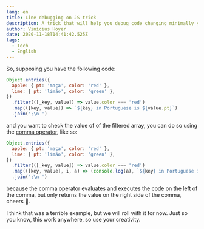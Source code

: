 ```yaml
---
lang: en
title: Line debugging on JS trick
description: A trick that will help you debug code changing minimally your code
author: Vinícius Hoyer
date: 2020-11-18T14:41:42.525Z
tags:
  - Tech
  - English
---
```

So, supposing you have the following code:

```js
Object.entries({
  apple: { pt: 'maça', color: 'red' },
  lime: { pt: 'limão', color: 'green' },
})
  .filter(([_key, value]) => value.color === 'red')
  .map(([key, value]) => `${key} in Portuguese is ${value.pt}`)
  .join(';\n ')
```

and you want to check the value of of the filtered array, you can do so using the [comma operator](https://developer.mozilla.org/en-US/docs/Web/JavaScript/Reference/Operators/Comma_Operator), like so:

```js
Object.entries({
  apple: { pt: 'maça', color: 'red' },
  lime: { pt: 'limão', color: 'green' },
})
  .filter(([_key, value]) => value.color === 'red')
  .map(([key, value], i, a) => (console.log(a), `${key} in Portuguese is ${value.pt}`))
  .join(';\n ')
```

because the comma operator evaluates and executes the code on the left of the comma, but only returns the value on the right side of the comma, cheers :tada:.

I think that was a terrible example, but we will roll with it for now. Just so you know, this work anywhere, so use your creativity.
